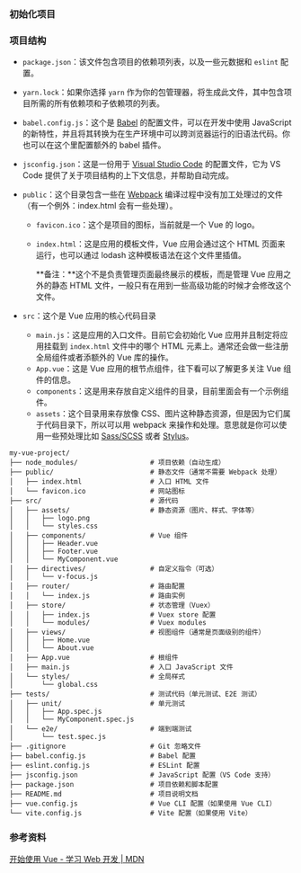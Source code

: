 

### 初始化项目







### 项目结构

- `package.json`：该文件包含项目的依赖项列表，以及一些元数据和 `eslint` 配置。

- `yarn.lock`：如果你选择 `yarn` 作为你的包管理器，将生成此文件，其中包含项目所需的所有依赖项和子依赖项的列表。

- `babel.config.js`：这个是 [Babel](https://babeljs.io/) 的配置文件，可以在开发中使用 JavaScript 的新特性，并且将其转换为在生产环境中可以跨浏览器运行的旧语法代码。你也可以在这个里配置额外的 babel 插件。

- `jsconfig.json`：这是一份用于 [Visual Studio Code](https://code.visualstudio.com/docs/languages/jsconfig) 的配置文件，它为 VS Code 提供了关于项目结构的上下文信息，并帮助自动完成。

- `public`：这个目录包含一些在 [Webpack](https://webpack.js.org/) 编译过程中没有加工处理过的文件（有一个例外：index.html 会有一些处理）。

  - `favicon.ico`：这个是项目的图标，当前就是一个 Vue 的 logo。

  - `index.html`：这是应用的模板文件，Vue 应用会通过这个 HTML 页面来运行，也可以通过 lodash 这种模板语法在这个文件里插值。

    **备注：**这个不是负责管理页面最终展示的模板，而是管理 Vue 应用之外的静态 HTML 文件，一般只有在用到一些高级功能的时候才会修改这个文件。

- `src`：这个是 Vue 应用的核心代码目录

  - `main.js`：这是应用的入口文件。目前它会初始化 Vue 应用并且制定将应用挂载到 `index.html` 文件中的哪个 HTML 元素上。通常还会做一些注册全局组件或者添额外的 Vue 库的操作。
  - `App.vue`：这是 Vue 应用的根节点组件，往下看可以了解更多关注 Vue 组件的信息。
  - `components`：这是用来存放自定义组件的目录，目前里面会有一个示例组件。
  - `assets`：这个目录用来存放像 CSS、图片这种静态资源，但是因为它们属于代码目录下，所以可以用 webpack 来操作和处理。意思就是你可以使用一些预处理比如 [Sass/SCSS](https://sass-lang.com/) 或者 [Stylus](https://stylus-lang.com/)。



```
my-vue-project/
├── node_modules/                  # 项目依赖（自动生成）
├── public/                        # 静态文件（通常不需要 Webpack 处理）
│   ├── index.html                 # 入口 HTML 文件
│   └── favicon.ico                # 网站图标
├── src/                           # 源代码
│   ├── assets/                    # 静态资源（图片、样式、字体等）
│   │   ├── logo.png
│   │   └── styles.css
│   ├── components/                # Vue 组件
│   │   ├── Header.vue
│   │   ├── Footer.vue
│   │   └── MyComponent.vue
│   ├── directives/                # 自定义指令（可选）
│   │   └── v-focus.js
│   ├── router/                    # 路由配置
│   │   └── index.js               # 路由实例
│   ├── store/                     # 状态管理（Vuex）
│   │   ├── index.js               # Vuex store 配置
│   │   └── modules/               # Vuex modules
│   ├── views/                     # 视图组件（通常是页面级别的组件）
│   │   ├── Home.vue
│   │   └── About.vue
│   ├── App.vue                    # 根组件
│   ├── main.js                    # 入口 JavaScript 文件
│   └── styles/                    # 全局样式
│       └── global.css
├── tests/                         # 测试代码（单元测试、E2E 测试）
│   ├── unit/                      # 单元测试
│   │   ├── App.spec.js
│   │   └── MyComponent.spec.js
│   └── e2e/                       # 端到端测试
│       └── test.spec.js
├── .gitignore                     # Git 忽略文件
├── babel.config.js                # Babel 配置
├── eslint.config.js               # ESLint 配置
├── jsconfig.json                  # JavaScript 配置（VS Code 支持）
├── package.json                   # 项目依赖和脚本配置
├── README.md                      # 项目说明文档
├── vue.config.js                  # Vue CLI 配置（如果使用 Vue CLI）
└── vite.config.js                 # Vite 配置（如果使用 Vite）
```





### 参考资料

[开始使用 Vue - 学习 Web 开发 | MDN](https://developer.mozilla.org/zh-CN/docs/Learn/Tools_and_testing/Client-side_JavaScript_frameworks/Vue_getting_started)